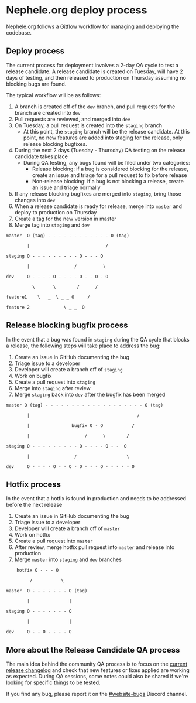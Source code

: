 # Nephele.org deploy process

Nephele.org follows a [Gitflow](https://www.atlassian.com/git/tutorials/comparing-workflows/gitflow-workflow) workflow for managing and deploying the codebase.

## Deploy process

The current process for deployment involves a 2-day QA cycle to test a release candidate. A release candidate is created on Tuesday, will have 2 days of testing, and then released to production on Thursday assuming no blocking bugs are found.

The typical workflow will be as follows:

1. A branch is created off of the `dev` branch, and pull requests for the branch are created into `dev`
2. Pull requests are reviewed, and merged into `dev`
3. On Tuesday, a pull request is created into the `staging` branch
   - At this point, the `staging` branch will be the release candidate. At this point, no new features are added into staging for the release, only release blocking bugfixes.
4. During the next 2 days (Tuesday - Thursday) QA testing on the release candidate takes place
   - During QA testing, any bugs found will be filed under two categories:
     - Release blocking: if a bug is considered blocking for the release, create an issue and triage for a pull request to fix before release
     - Non-release blocking: if a bug is not blocking a release, create an issue and triage normally
5. If any release blocking bugfixes are merged into `staging`, bring those changes into `dev`
6. When a release candidate is ready for release, merge into `master` and deploy to production on Thursday
7. Create a tag for the new version in master
8. Merge tag into `staging` and `dev`

```
master  O (tag) - - - - - - - - - - - - O (tag)

        |                             /

staging O - - - - - - - - - O - - - O

        |                 /          \

dev     O - - - - O - - - - O - - O - O

          \       \        /      /

feature1    \   _  \ _ _ O     /

feature 2             \ _ _  O
```

## Release blocking bugfix process

In the event that a bug was found in `staging` during the QA cycle that blocks a release, the following steps will take place to address the bug:

1. Create an issue in GitHub documenting the bug
2. Triage issue to a developer
3. Developer will create a branch off of `staging`
4. Work on bugfix
5. Create a pull request into `staging`
6. Merge into `staging` after review
7. Merge `staging` back into `dev` after the bugfix has been merged

```
master O (tag) - - - - - - - - - - - - - - - - - - - O (tag)

        |                                         /

        |                bugfix O - O           /

        |                     /      \        /

staging O - - - - - - - - - O - - - - O - -  O

        |                 /                   \

dev     O - - - - O - - O - O - - - O - - - - - O
```

## Hotfix process

In the event that a hotfix is found in production and needs to be addressed before the next release

1. Create an issue in GitHub documenting the bug
2. Triage issue to a developer
3. Developer will create a branch off of `master`
4. Work on hotfix
5. Create a pull request into `master`
6. After review, merge hotfix pull request into `master` and release into production
7. Merge `master` into `staging` and `dev` branches

```
    hotfix O - - - O

         /           \

master  O - - - - - - - O (tag)

        |               |

staging O - - - - - - - O

        |               |

dev     O - - O - - - - O
```

## More about the Release Candidate QA process

The main idea behind the community QA process is to focus on the [current release changelog](https://github.com/Nephele/Nephele-org-website/releases) and check that new features or fixes applied are working as expected. During QA sessions, some notes could also be shared if we're looking for specific things to be tested.

If you find any bug, please report it on the [#website-bugs](https://discord.com/channels/714888181740339261/727898649006309377) Discord channel.
